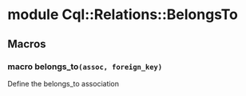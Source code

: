 # module Cql::Relations::BelongsTo

## Macros

### macro belongs\_to`(assoc, foreign_key)`

Define the belongs\_to association
